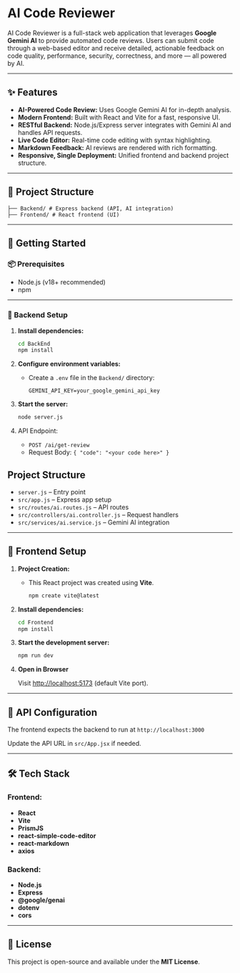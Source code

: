 # AI Code Reviewer

AI Code Reviewer is a full-stack web application that leverages **Google Gemini AI** to provide automated code reviews. Users can submit code through a web-based editor and receive detailed, actionable feedback on code quality, performance, security, correctness, and more — all powered by AI.

---

## ✨ Features

- **AI-Powered Code Review:** Uses Google Gemini AI for in-depth analysis.
- **Modern Frontend:** Built with React and Vite for a fast, responsive UI.
- **RESTful Backend:** Node.js/Express server integrates with Gemini AI and handles API requests.
- **Live Code Editor:** Real-time code editing with syntax highlighting.
- **Markdown Feedback:** AI reviews are rendered with rich formatting.
- **Responsive, Single Deployment:** Unified frontend and backend project structure.

---

## 📁 Project Structure

```
├── Backend/ # Express backend (API, AI integration)
├── Frontend/ # React frontend (UI)
```


---

## 🚀 Getting Started

### 📦 Prerequisites

- Node.js (v18+ recommended)
- npm

---

### 📌 Backend Setup

1. **Install dependencies:**
    ```sh
   cd BackEnd
   npm install
   ```
2. **Configure environment variables:**
    - Create a `.env` file in the `Backend/` directory:
      ```
      GEMINI_API_KEY=your_google_gemini_api_key
      ```

3. **Start the server:**
   ```sh
   node server.js
   ```
4. API Endpoint:

    - `POST /ai/get-review`
    - Request Body: `{ "code": "<your code here>" }`

  ## Project Structure

- `server.js` – Entry point
- `src/app.js` – Express app setup
- `src/routes/ai.routes.js` – API routes
- `src/controllers/ai.controller.js` – Request handlers
- `src/services/ai.service.js` – Gemini AI integration
---

## 📌 Frontend Setup

1. **Project Creation:**

    - This React project was created using **Vite**.

        ```bash
        npm create vite@latest
        ```

2. **Install dependencies:**

    ```bash
    cd Frontend
    npm install
    ```
3. **Start the development server:**
    ```bash
    npm run dev
    ```
4. **Open in Browser**

    Visit [http://localhost:5173](http://localhost:5173) (default Vite port).



---

## 🔧 API Configuration

The frontend expects the backend to run at `http://localhost:3000`

Update the API URL in `src/App.jsx` if needed.

---

## 🛠️ Tech Stack

### **Frontend:**
- **React**
- **Vite**
- **PrismJS**
- **react-simple-code-editor**
- **react-markdown**
- **axios**

### **Backend:**
- **Node.js**
- **Express**
- **@google/genai**
- **dotenv**
- **cors**

---

## 📄 License

This project is open-source and available under the **MIT License**.

